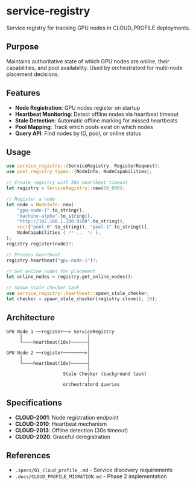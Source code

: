 # service-registry

Service registry for tracking GPU nodes in CLOUD_PROFILE deployments.

## Purpose

Maintains authoritative state of which GPU nodes are online, their capabilities, and pool availability. Used by orchestratord for multi-node placement decisions.

## Features

- **Node Registration**: GPU nodes register on startup
- **Heartbeat Monitoring**: Detect offline nodes via heartbeat timeout
- **Stale Detection**: Automatic offline marking for missed heartbeats
- **Pool Mapping**: Track which pools exist on which nodes
- **Query API**: Find nodes by ID, pool, or online status

## Usage

```rust
use service_registry::{ServiceRegistry, RegisterRequest};
use pool_registry_types::{NodeInfo, NodeCapabilities};

// Create registry with 30s heartbeat timeout
let registry = ServiceRegistry::new(30_000);

// Register a node
let node = NodeInfo::new(
    "gpu-node-1".to_string(),
    "machine-alpha".to_string(),
    "http://192.168.1.100:9200".to_string(),
    vec!["pool-0".to_string(), "pool-1".to_string()],
    NodeCapabilities { /* ... */ },
);
registry.register(node)?;

// Process heartbeat
registry.heartbeat("gpu-node-1")?;

// Get online nodes for placement
let online_nodes = registry.get_online_nodes();

// Spawn stale checker task
use service_registry::heartbeat::spawn_stale_checker;
let checker = spawn_stale_checker(registry.clone(), 10);
```

## Architecture

```
GPU Node 1 ──register──> ServiceRegistry
     │                        │
     └────heartbeat(10s)──────┤
                              │
GPU Node 2 ──register────────>│
     │                        │
     └────heartbeat(10s)──────┤
                              │
                     Stale Checker (background task)
                              │
                     orchestratord queries
```

## Specifications

- **CLOUD-2001**: Node registration endpoint
- **CLOUD-2010**: Heartbeat mechanism
- **CLOUD-2013**: Offline detection (30s timeout)
- **CLOUD-2020**: Graceful deregistration

## References

- `.specs/01_cloud_profile_.md` - Service discovery requirements
- `.docs/CLOUD_PROFILE_MIGRATION.md` - Phase 2 implementation
